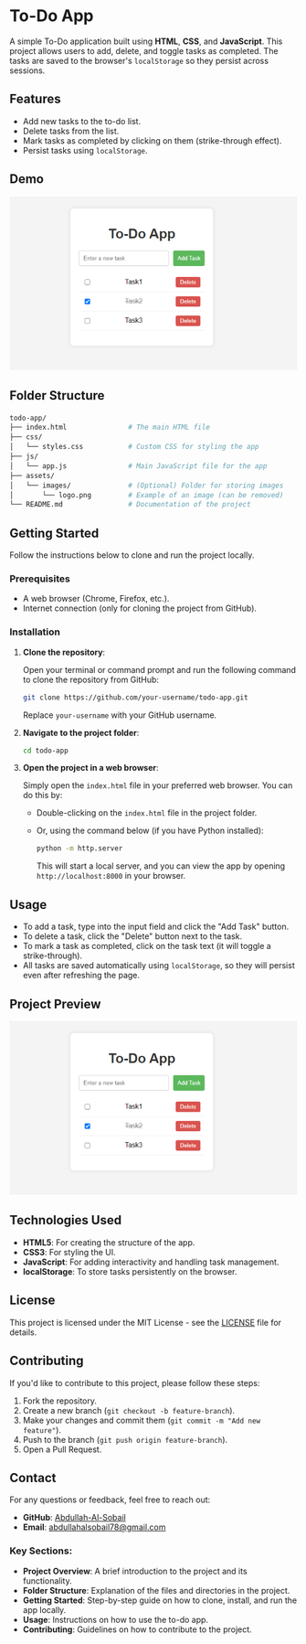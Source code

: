 # To-Do App

A simple To-Do application built using **HTML**, **CSS**, and **JavaScript**. This project allows users to add, delete, and toggle tasks as completed. The tasks are saved to the browser's `localStorage` so they persist across sessions.

## Features

- Add new tasks to the to-do list.
- Delete tasks from the list.
- Mark tasks as completed by clicking on them (strike-through effect).
- Persist tasks using `localStorage`.

## Demo

![To-Do App Screenshot](assets/images/TodoApp%20Preview.png)

## Folder Structure

```bash
todo-app/
├── index.html               # The main HTML file
├── css/
│   └── styles.css           # Custom CSS for styling the app
├── js/
│   └── app.js               # Main JavaScript file for the app
├── assets/
│   └── images/              # (Optional) Folder for storing images
│       └── logo.png         # Example of an image (can be removed)
└── README.md                # Documentation of the project
```

## Getting Started

Follow the instructions below to clone and run the project locally.

### Prerequisites

- A web browser (Chrome, Firefox, etc.).
- Internet connection (only for cloning the project from GitHub).

### Installation

1. **Clone the repository**:
   
   Open your terminal or command prompt and run the following command to clone the repository from GitHub:

   ```bash
   git clone https://github.com/your-username/todo-app.git
   ```

   Replace `your-username` with your GitHub username.

2. **Navigate to the project folder**:

   ```bash
   cd todo-app
   ```

3. **Open the project in a web browser**:

   Simply open the `index.html` file in your preferred web browser. You can do this by:

   - Double-clicking on the `index.html` file in the project folder.
   - Or, using the command below (if you have Python installed):

     ```bash
     python -m http.server
     ```

     This will start a local server, and you can view the app by opening `http://localhost:8000` in your browser.

## Usage

- To add a task, type into the input field and click the "Add Task" button.
- To delete a task, click the "Delete" button next to the task.
- To mark a task as completed, click on the task text (it will toggle a strike-through).
- All tasks are saved automatically using `localStorage`, so they will persist even after refreshing the page.

## Project Preview

![Project Preview](assets/images/TodoApp%20Preview.png)

## Technologies Used

- **HTML5**: For creating the structure of the app.
- **CSS3**: For styling the UI.
- **JavaScript**: For adding interactivity and handling task management.
- **localStorage**: To store tasks persistently on the browser.

## License

This project is licensed under the MIT License - see the [LICENSE](LICENSE) file for details.

## Contributing

If you'd like to contribute to this project, please follow these steps:

1. Fork the repository.
2. Create a new branch (`git checkout -b feature-branch`).
3. Make your changes and commit them (`git commit -m "Add new feature"`).
4. Push to the branch (`git push origin feature-branch`).
5. Open a Pull Request.

## Contact

For any questions or feedback, feel free to reach out:

- **GitHub**: [Abdullah-Al-Sobail](https://github.com/Abdullah-Al-Sobail)
- **Email**: abdullahalsobail78@gmail.com


### Key Sections:

- **Project Overview**: A brief introduction to the project and its functionality.
- **Folder Structure**: Explanation of the files and directories in the project.
- **Getting Started**: Step-by-step guide on how to clone, install, and run the app locally.
- **Usage**: Instructions on how to use the to-do app.
- **Contributing**: Guidelines on how to contribute to the project.
